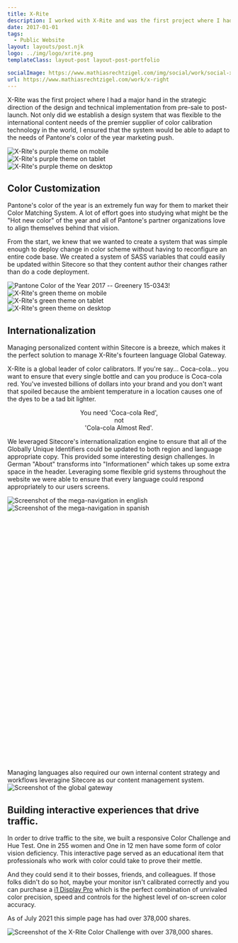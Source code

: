 ```yaml
---
title: X-Rite
description: I worked with X-Rite and was the first project where I had a major hand in the strategic direction of the design and technical implementation.
date: 2017-01-01
tags:
  - Public Website
layout: layouts/post.njk
logo: ../img/logo/xrite.png
templateClass: layout-post layout-post-portfolio

socialImage: https://www.mathiasrechtzigel.com/img/social/work/social-xrite.png
url: https://www.mathiasrechtzigel.com/work/x-right
---
```


<p class="lead-p">X-Rite was the first project where I had a major hand in the strategic direction of the design and technical implementation from pre-sale to post-launch. Not only did we establish a design system that was flexible to the international content needs of the premier supplier of color calibration technology in the world, I ensured that the system would be able to adapt to the needs of Pantone's color of the year marketing push. </p>

<div class='device-collection'>
  <div class='phone-container'>
    <div class='device phone'>
      <img src="/img/xrite/purple-small.png" alt="X-Rite's purple theme on mobile">
    </div>
  </div>
  <div class='tablet-container'>
    <div class='device tablet'>
      <img src='/img/xrite/purple-medium.png' alt="X-Rite's purple theme on tablet">
    </div>
  </div>
  <div class='device desktop'>
    <img src='/img/xrite/purple-large.png' alt="X-Rite's purple theme on desktop">
  </div>
</div>

## Color Customization

Pantone's color of the year is an extremely fun way for them to market their Color Matching System. A lot of effort goes into studying what might be the "Hot new color" of the year and all of Pantone's partner organizations love to align themselves behind that vision.

From the start, we knew that we wanted to create a system that was simple enough to deploy change in color scheme without having to reconfigure an entire code base. We created a system of SASS variables that could easily be updated within Sitecore so that they content author their changes rather than do a code deployment.

<img src="/img/xrite/pantone-green.jpeg" alt="Pantone Color of the Year 2017 -- Greenery 15-0343!"/>

<div class='device-collection'>
  <div class='phone-container'>
    <div class='device phone'>
      <img src="/img/xrite/green-small.png" alt="X-Rite's green theme on mobile">
    </div>
  </div>
  <div class='tablet-container'>
    <div class='device tablet'>
      <img src='/img/xrite/green-medium.png' alt="X-Rite's green theme on tablet">
    </div>
  </div>
  <div class='device desktop'>
    <img src='/img/xrite/green-large.png' alt="X-Rite's green theme on desktop">
  </div>
</div>

## Internationalization

Managing personalized content within Sitecore is a breeze, which makes it the perfect solution to manage X-Rite's fourteen language Global Gateway.

X-Rite is a global leader of color calibrators. If you're say... Coca-cola... you want to ensure that every single bottle and can you produce is Coca-cola red. You've invested billions of dollars into your brand and you don't want that spoiled because the ambient temperature in a location causes one of the dyes to be a tad bit lighter.

<p class="lead-p" style="text-align: center">You need 'Coca-cola Red',<br>not<br> 'Cola-cola Almost Red'.</p>

We leveraged Sitecore's internationalization engine to ensure that all of the Globally Unique Identifiers could be updated to both region and language appropriate copy. This provided some interesting design challenges. In German "About" transforms into "Informationen" which takes up some extra space in the header. Leveraging some flexible grid systems throughout the website we were able to ensure that every language could respond appropriately to our users screens.

<div class="img-comp-container">
  <div class="img-comp-img">
    <img src="/img/xrite/internationalization-english.png" alt="Screenshot of the mega-navigation in english"/>
  </div>
  <div class="img-comp-img img-comp-overlay">
     <img src="/img/xrite/internationalization-spanish.png" alt="Screenshot of the mega-navigation in spanish"/>
  </div>
</div>

Managing languages also required our own internal content strategy and workflows leveragine Sitecore as our content management system.
<img src="/img/xrite/xrite-internationalization-globalgateway.png" alt="Screenshot of the global gateway"/>


## Building interactive experiences that drive traffic.

In order to drive traffic to the site, we built a responsive Color Challenge and Hue Test. One in 255 women and One in 12 men have some form of color vision deficiency. This interactive page served as an educational item that professionals who work with color could take to prove their mettle.

And they could send it to their bosses, friends, and colleagues. If those folks didn't do so hot, maybe your monitor isn't calibrated correctly and you can purchase a <a href="https://www.xrite.com/categories/calibration-profiling/i1display-pro">i1 Display Pro</a> which is the perfect combination of unrivaled color precision, speed and controls for the highest level of on-screen color accuracy.

As of July 2021 this simple page has had over 378,000 shares.

<img src="/img/xrite/xrite-color-challenge.png" alt="Screenshot of the X-Rite Color Challenge with over 378,000 shares."/>

<script>
function initComparisons() {
  var x, i;
  /* Find all elements with an "overlay" class: */
  x = document.getElementsByClassName("img-comp-overlay");
  for (i = 0; i < x.length; i++) {
    /* Once for each "overlay" element:
    pass the "overlay" element as a parameter when executing the compareImages function: */
    compareImages(x[i]);
  }
  function compareImages(img) {
    var slider, img, clicked = 0, w, h;
    /* Get the width and height of the img element */
    w = img.offsetWidth;
    h = img.offsetHeight;
    /* Set the width of the img element to 50%: */
    img.style.width = (w / 2) + "px";
    /* Create slider: */
    slider = document.createElement("DIV");
    slider.setAttribute("class", "img-comp-slider");
    /* Insert slider */
    img.parentElement.insertBefore(slider, img);
    /* Position the slider in the middle: */
    slider.style.top = (h / 2) - (slider.offsetHeight / 2) + "px";
    slider.style.left = (w / 2) - (slider.offsetWidth / 2) + "px";
    /* Execute a function when the mouse button is pressed: */
    slider.addEventListener("mousedown", slideReady);
    /* And another function when the mouse button is released: */
    window.addEventListener("mouseup", slideFinish);
    /* Or touched (for touch screens: */
    slider.addEventListener("touchstart", slideReady);
     /* And released (for touch screens: */
    window.addEventListener("touchend", slideFinish);
    function slideReady(e) {
      /* Prevent any other actions that may occur when moving over the image: */
      e.preventDefault();
      /* The slider is now clicked and ready to move: */
      clicked = 1;
      /* Execute a function when the slider is moved: */
      window.addEventListener("mousemove", slideMove);
      window.addEventListener("touchmove", slideMove);
    }
    function slideFinish() {
      /* The slider is no longer clicked: */
      clicked = 0;
    }
    function slideMove(e) {
      var pos;
      /* If the slider is no longer clicked, exit this function: */
      if (clicked == 0) return false;
      /* Get the cursor's x position: */
      pos = getCursorPos(e)
      /* Prevent the slider from being positioned outside the image: */
      if (pos < 0) pos = 0;
      if (pos > w) pos = w;
      /* Execute a function that will resize the overlay image according to the cursor: */
      slide(pos);
    }
    function getCursorPos(e) {
      var a, x = 0;
      e = e || window.event;
      /* Get the x positions of the image: */
      a = img.getBoundingClientRect();
      /* Calculate the cursor's x coordinate, relative to the image: */
      x = e.pageX - a.left;
      /* Consider any page scrolling: */
      x = x - window.pageXOffset;
      return x;
    }
    function slide(x) {
      /* Resize the image: */
      img.style.width = x + "px";
      /* Position the slider: */
      slider.style.left = img.offsetWidth - (slider.offsetWidth / 2) + "px";
    }
  }
}

if(document.documentElement.scrollWidth > 1000) {
  initComparisons();
}

</script>

<style>
  .img-comp-container {
    height: 600px;
  }
</style>
